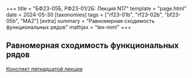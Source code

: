 +++
title = "БФ23-05Б, РФ23-01/2Б: Лекция N17"
template = "page.html"
date = 2024-05-30
[taxonomies]
tags = ["rf23-01b", "rf23-02b", "bf23-05b", "MA2"]
[extra]
summary = "Равномерная сходимость функциональных рядов"
mathjax = "tex-mml"
+++

<!-- more -->

## Равномерная сходимость функциональных рядов

[Конспект пятнадцатой лекции](/MA2_Lecture_15.pdf)